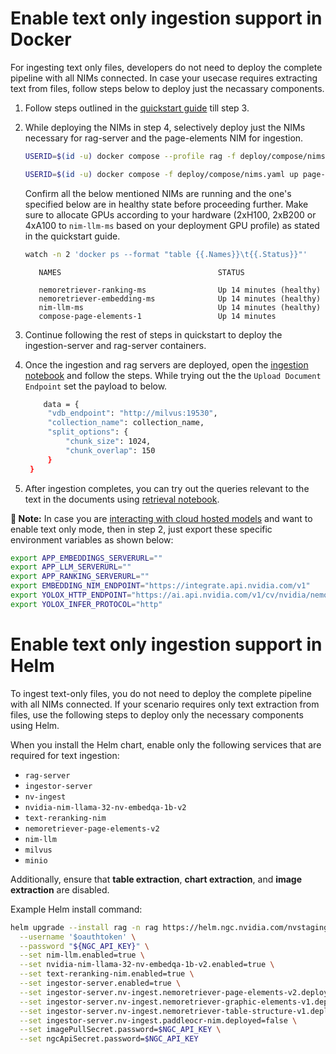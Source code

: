<!--
  SPDX-FileCopyrightText: Copyright (c) 2025 NVIDIA CORPORATION & AFFILIATES. All rights reserved.
  SPDX-License-Identifier: Apache-2.0
-->

# Enable text only ingestion support in Docker
For ingesting text only files, developers do not need to deploy the complete pipeline with all NIMs connected. In case your usecase requires extracting text from files, follow steps below to deploy just the necassary components.

1. Follow steps outlined in the [quickstart guide](quickstart.md#start-using-on-prem-models) till step 3.

2. While deploying the NIMs in step 4, selectively deploy just the NIMs necessary for rag-server and the page-elements NIM for ingestion.

   ```bash
   USERID=$(id -u) docker compose --profile rag -f deploy/compose/nims.yaml up -d
   ```

   ```bash
   USERID=$(id -u) docker compose -f deploy/compose/nims.yaml up page-elements -d
   ```

   Confirm all the below mentioned NIMs are running and the one's specified below are in healthy state before proceeding further. Make sure to allocate GPUs according to your hardware (2xH100, 2xB200 or 4xA100 to `nim-llm-ms` based on your deployment GPU profile) as stated in the quickstart guide.

   ```bash
   watch -n 2 'docker ps --format "table {{.Names}}\t{{.Status}}"'
   ```

   ```output
      NAMES                                   STATUS

      nemoretriever-ranking-ms                Up 14 minutes (healthy)
      nemoretriever-embedding-ms              Up 14 minutes (healthy)
      nim-llm-ms                              Up 14 minutes (healthy)
      compose-page-elements-1                 Up 14 minutes
   ```

3. Continue following the rest of steps in quickstart to deploy the ingestion-server and rag-server containers.

4. Once the ingestion and rag servers are deployed, open the [ingestion notebook](../notebooks/ingestion_api_usage.ipynb) and follow the steps. While trying out the the `Upload Document Endpoint` set the payload to below.
   ```bash
       data = {
        "vdb_endpoint": "http://milvus:19530",
        "collection_name": collection_name,
        "split_options": {
            "chunk_size": 1024,
            "chunk_overlap": 150
        }
    }
   ```

5. After ingestion completes, you can try out the queries relevant to the text in the documents using [retrieval notebook](../notebooks/retriever_api_usage.ipynb).

**📝 Note:**
In case you are [interacting with cloud hosted models](quickstart.md#start-using-nvidia-hosted-models) and want to enable text only mode, then in step 2, just export these specific environment variables as shown below:
   ```bash
   export APP_EMBEDDINGS_SERVERURL=""
   export APP_LLM_SERVERURL=""
   export APP_RANKING_SERVERURL=""
   export EMBEDDING_NIM_ENDPOINT="https://integrate.api.nvidia.com/v1"
   export YOLOX_HTTP_ENDPOINT="https://ai.api.nvidia.com/v1/cv/nvidia/nemoretriever-page-elements-v2"
   export YOLOX_INFER_PROTOCOL="http"
   ```

# Enable text only ingestion support in Helm


To ingest text-only files, you do not need to deploy the complete pipeline with all NIMs connected. 
If your scenario requires only text extraction from files, use the following steps to deploy only the necessary components using Helm.

When you install the Helm chart, enable only the following services that are required for text ingestion:

- `rag-server`
- `ingestor-server`
- `nv-ingest`
- `nvidia-nim-llama-32-nv-embedqa-1b-v2`
- `text-reranking-nim`
- `nemoretriever-page-elements-v2`
- `nim-llm`
- `milvus`
- `minio`

Additionally, ensure that **table extraction**, **chart extraction**, and **image extraction** are disabled.

Example Helm install command:

```bash
helm upgrade --install rag -n rag https://helm.ngc.nvidia.com/nvstaging/blueprint/charts/nvidia-blueprint-rag-v2.2.0.tgz \
  --username '$oauthtoken' \
  --password "${NGC_API_KEY}" \
  --set nim-llm.enabled=true \
  --set nvidia-nim-llama-32-nv-embedqa-1b-v2.enabled=true \
  --set text-reranking-nim.enabled=true \
  --set ingestor-server.enabled=true \
  --set ingestor-server.nv-ingest.nemoretriever-page-elements-v2.deployed=true \
  --set ingestor-server.nv-ingest.nemoretriever-graphic-elements-v1.deployed=false \
  --set ingestor-server.nv-ingest.nemoretriever-table-structure-v1.deployed=false \
  --set ingestor-server.nv-ingest.paddleocr-nim.deployed=false \
  --set imagePullSecret.password=$NGC_API_KEY \
  --set ngcApiSecret.password=$NGC_API_KEY
```
